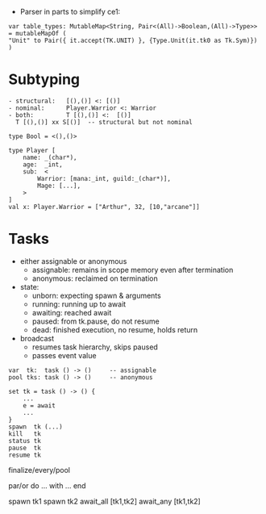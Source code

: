 - Parser in parts to simplify ce1:

```
var table_types: MutableMap<String, Pair<(All)->Boolean,(All)->Type>> = mutableMapOf (
"Unit" to Pair({ it.accept(TK.UNIT) }, {Type.Unit(it.tk0 as Tk.Sym)})
)
```

# Subtyping
    - structural:   [(),()] <: [()]
    - nominal:      Player.Warrior <: Warrior
    - both:         T [(),()] <:  [()]
      T [(),()] xx S[()]  -- structural but not nominal

```
type Bool = <(),()>
```

```
type Player [
    name: _(char*),
    age:  _int,
    sub:  <
        Warrior: [mana:_int, guild:_(char*)],
        Mage: [...],
    >
]
val x: Player.Warrior = ["Arthur", 32, [10,"arcane"]]
```

# Tasks

- either assignable or anonymous
    - assignable: remains in scope memory even after termination
    - anonymous: reclaimed on termination
- state:
    - unborn:   expecting spawn & arguments
    - running:  running up to await
    - awaiting: reached await
    - paused:   from tk.pause, do not resume
    - dead:     finished execution, no resume, holds return
- broadcast
    - resumes task hierarchy, skips paused
    - passes event value

```
var  tk:  task () -> ()     -- assignable
pool tks: task () -> ()     -- anonymous

set tk = task () -> () {
    ...
    e = await
    ...
}
spawn  tk (...) 
kill   tk
status tk
pause  tk
resume tk
```

finalize/every/pool

par/or do
    ...
with
    ...
end

spawn tk1
spawn tk2
await_all [tk1,tk2]
await_any [tk1,tk2]

